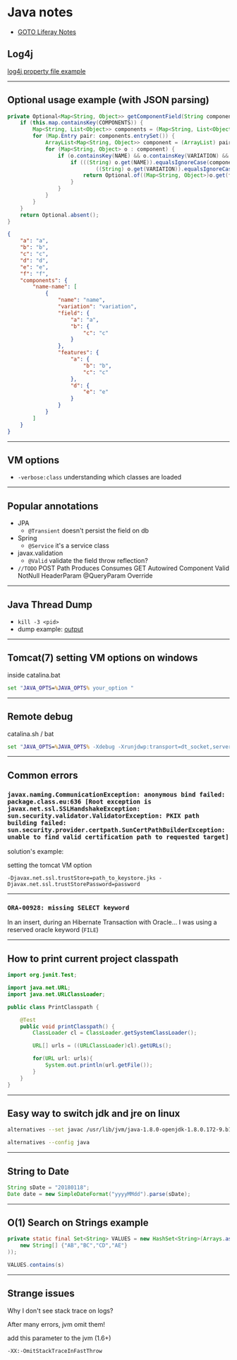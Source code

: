 # Java notes

+ [GOTO Liferay Notes](liferay.md)

## Log4j

[log4j property file example](https://github.com/simon387/Log4jEx/blob/master/src/main/resources/log4j.properties)

---

## Optional usage example (with JSON parsing)

```java
private Optional<Map<String, Object>> getComponentField(String componentName, String componentVariation, String field) {
    if (this.map.containsKey(COMPONENTS)) {
        Map<String, List<Object>> components = (Map<String, List<Object>>) this.map.get(COMPONENTS);
        for (Map.Entry pair: components.entrySet()) {
            ArrayList<Map<String, Object>> component = (ArrayList) pair.getValue();
            for (Map<String, Object> o : component) {
                if (o.containsKey(NAME) && o.containsKey(VARIATION) && o.containsKey(field)) {
                    if (((String) o.get(NAME)).equalsIgnoreCase(componentName) &&
                            ((String) o.get(VARIATION)).equalsIgnoreCase(componentVariation)) {
                        return Optional.of((Map<String, Object>)o.get(field));
                    }
                }
            }
        }
    }
    return Optional.absent();
}
```
```json
{
    "a": "a",
    "b": "b",
    "c": "c",
    "d": "d",
    "e": "e",
    "f": "f",
    "components": {
        "name-name": [
            {
                "name": "name",
                "variation": "variation",
                "field": {
                    "a": "a",
                    "b": {
                        "c": "c"
                    }
                },
                "features": {
                    "a": {
                        "b": "b",
                        "c": "c"
                    },
                    "d": {
                        "e": "e"
                    }
                }
            }
        ]
    }
}
```

---

## VM options

+ ```-verbose:class``` understanding which classes are loaded 

---

## Popular annotations

+ JPA
  + ```@Transient``` doesn't persist the field on db
+ Spring
  + ```@Service``` it's a service class
+ javax.validation
  + ```@Valid``` validate the field throw reflection?
+ ```//TODO```
POST
Path
Produces
Consumes
GET
Autowired
Component
Valid
NotNull
HeaderParam
@QueryParam
Override

---

## Java Thread Dump

+ ```kill -3 <pid>```
+ dump example: [output](https://github.com/simon387/job_note/blob/master/java/java_thread_dump_example)

---

## Tomcat(7) setting VM options on windows

inside catalina.bat

```bat
set "JAVA_OPTS=%JAVA_OPTS% your_option "
```

---

## Remote debug

catalina.sh / bat

```bat
set "JAVA_OPTS=%JAVA_OPTS% -Xdebug -Xrunjdwp:transport=dt_socket,server=y,suspend=n,address=12345"
```

---

## Common errors

### ```javax.naming.CommunicationException: anonymous bind failed: package.class.eu:636 [Root exception is javax.net.ssl.SSLHandshakeException: sun.security.validator.ValidatorException: PKIX path building failed: sun.security.provider.certpath.SunCertPathBuilderException: unable to find valid certification path to requested target]```

solution's example:

setting the tomcat VM option

```
-Djavax.net.ssl.trustStore=path_to_keystore.jks -Djavax.net.ssl.trustStorePassword=password 
```

---

### ```ORA-00928: missing SELECT keyword```

In an insert, during an Hibernate Transaction with Oracle... I was using a reserved oracle keyword (```FILE```)

---

## How to print current project classpath

```java
import org.junit.Test;

import java.net.URL;
import java.net.URLClassLoader;

public class PrintClasspath {

    @Test
    public void printClasspath() {
        ClassLoader cl = ClassLoader.getSystemClassLoader();

        URL[] urls = ((URLClassLoader)cl).getURLs();

        for(URL url: urls){
            System.out.println(url.getFile());
        }
    }
}
```

---

## Easy way to switch jdk and jre on linux

```bash
alternatives --set javac /usr/lib/jvm/java-1.8.0-openjdk-1.8.0.172-9.b11.fc28.x86_64/bin/javac
```

```bash
alternatives --config java
```

---

## String to Date

```java
String sDate = "20180118";
Date date = new SimpleDateFormat("yyyyMMdd").parse(sDate);
```

---

## O(1) Search on Strings example

```java
private static final Set<String> VALUES = new HashSet<String>(Arrays.asList(
    new String[] {"AB","BC","CD","AE"}
));

VALUES.contains(s)
```

---

## Strange issues

Why I don't see stack trace on logs?

After many errors, jvm omit them!

add this parameter to the jvm (1.6+)

```properties
-XX:-OmitStackTraceInFastThrow
```
